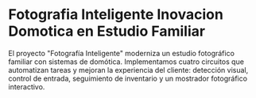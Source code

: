 # Fotografia Inteligente Inovacion Domotica en Estudio Familiar
El proyecto "Fotografía Inteligente" moderniza un estudio fotográfico familiar con sistemas de domótica. Implementamos cuatro circuitos que automatizan tareas y mejoran la experiencia del cliente: detección visual, control de entrada, seguimiento de inventario y un mostrador fotográfico interactivo.
